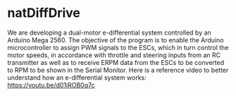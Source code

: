 # natDiffDrive

We are developing a dual-motor e-differential system controlled by an Arduino Mega 2560.
The objective of the program is to enable the Arduino microcontroller to assign PWM signals to the ESCs, which in turn control the motor speeds, in accordance with throttle and steering inputs from an RC transmitter as well as to receive ERPM data from the ESCs to be converted to RPM to be shown in the Serial Monitor.
Here is a reference video to better understand how an e-differential system works: https://youtu.be/d01jROB0q7c
